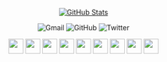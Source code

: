 <div align="center">
  
  [![GitHub Stats](https://github-readme-stats.vercel.app/api?username=sabertazimi&show_icons=true&bg_color=30,e96443,904e95&title_color=fff&text_color=fff&icon_color=fff)](https://github.com/sabertazimi)

</div>

<p align="center">
  <a style="text-decoration:none" href="mailto:sabertazimi@gmail.com">
    <img src="https://img.shields.io/badge/-Gmail-ea4335?style=for-the-badge&logo=gmail&logoColor=white" alt="Gmail" />
  </a>
  <a style="text-decoration:none" href="https://github.com/sabertazimi">
    <img src="https://img.shields.io/badge/-GitHub-181717?style=for-the-badge&logo=github&logoColor=white" alt="GitHub" />
  </a>
  <a style="text-decoration:none" href="https://twitter.com/sabertazimi">
    <img src="https://img.shields.io/badge/-Twitter-1da1f2?style=for-the-badge&logo=twitter&logoColor=white" alt="Twitter" />
  </a>
</p>

<p align="center">
  <img height="30" src="https://cdn.jsdelivr.net/gh/devicons/devicon/icons/html5/html5-original.svg">
  <img height="30" src="https://cdn.jsdelivr.net/gh/devicons/devicon/icons/css3/css3-original.svg">
  <img height="30" src="https://cdn.jsdelivr.net/gh/devicons/devicon/icons/javascript/javascript-original.svg">
  <img height="30" src="https://cdn.jsdelivr.net/gh/devicons/devicon/icons/typescript/typescript-original.svg">
  <img height="30" src="https://cdn.jsdelivr.net/gh/devicons/devicon/icons/react/react-original.svg">
  <img height="30" src="https://cdn.jsdelivr.net/gh/devicons/devicon/icons/ubuntu/ubuntu-plain.svg">
  <img height="30" src="https://cdn.jsdelivr.net/gh/devicons/devicon/icons/git/git-original.svg">
  <img height="30" src="https://cdn.jsdelivr.net/gh/devicons/devicon/icons/vim/vim-plain.svg">
  <img height="30" src="https://cdn.jsdelivr.net/gh/devicons/devicon/icons/vscode/vscode-original.svg">
</p>
